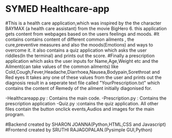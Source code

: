# SYMED Healthcare-app

#This is a health care application,which was inspired by the the character BAYMAX (a health care assistant) from the movie BigHero 6.
this application gets content from webpages based on the users feelings and moods.
#It contains contains content of different common ailments , the cure,preventive measures and also the moods(Emotions) and ways to overcome it.
it also contains a quiz application which asks the user riddles(In the terminal) and prints out the score.
#Finally a prescription application which asks the user inputs for Name,Age,Weight etc and the Ailment(can take values of the common ailments)
like Cold,Cough,Fever,Headache,Diarrhoea,Nausea,Bodypain,Sorethroat and Red eyes
It takes any one of these values from the user and prints out the diagnosis result in a seperate text file called "YourPrescription.txt"
which contains the content of Remedy of the ailment initially diagonised for. 


-Healthcareapp.py : Contains the main code.
-Prescription.py : Contains the prescription application
-Quiz.py :contains the quiz application.
All other files contain the button onclick events,Audios and images for the main program.

#Backend created by SHARON JOANNA(Python,HTML,CSS and Javascript)
#Frontend created by SRUTHI RAJAGOPALAN.(Pysimple GUI,Python)
